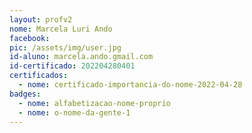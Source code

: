 ```yaml
---
layout: profv2
nome: Marcela Luri Ando
facebook: 
pic: /assets/img/user.jpg
id-aluno: marcela.ando.gmail.com
id-certificado: 202204280401
certificados:
  - nome: certificado-importancia-do-nome-2022-04-28
badges:
  - nome: alfabetizacao-nome-proprio
  - nome: o-nome-da-gente-1
---
```

